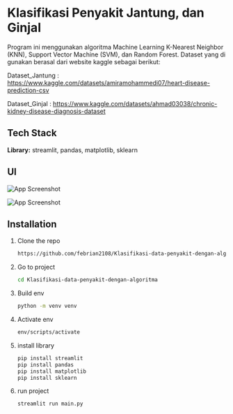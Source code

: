 
# Klasifikasi Penyakit Jantung, dan Ginjal

Program ini menggunakan algoritma Machine Learning K-Nearest Neighbor (KNN), Support Vector Machine (SVM), dan Random Forest.
Dataset yang di gunakan berasal dari website kaggle sebagai berikut:

Dataset_Jantung : https://www.kaggle.com/datasets/amiramohammedi07/heart-disease-prediction-csv

Dataset_Ginjal : https://www.kaggle.com/datasets/ahmad03038/chronic-kidney-disease-diagnosis-dataset




## Tech Stack

**Library:** streamlit, pandas, matplotlib, sklearn


## UI

![App Screenshot](https://imgur.com/7nMQr2j.png)

![App Screenshot](https://imgur.com/7nMQr2j.png)


## Installation

1. Clone the repo
   ```sh
   https://github.com/febrian2108/Klasifikasi-data-penyakit-dengan-algoritma.git
   ```
2. Go to project
   ```sh
   cd Klasifikasi-data-penyakit-dengan-algoritma
   ```
3. Build env 
   ```sh
   python -m venv venv
   ```
4. Activate env
   ```sh
   env/scripts/activate
   ```
5. install library
   ```sh
   pip install streamlit
   pip install pandas
   pip install matplotlib
   pip install sklearn
   ```
6. run project
   ```sh
   streamlit run main.py
   ```
